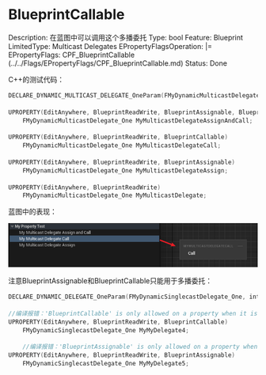 # BlueprintCallable

Description: 在蓝图中可以调用这个多播委托
Type: bool
Feature: Blueprint
LimitedType: Multicast Delegates
EPropertyFlagsOperation: |=
EPropertyFlags: CPF_BlueprintCallable (../../Flags/EPropertyFlags/CPF_BlueprintCallable.md)
Status: Done

C++的测试代码：

```cpp
DECLARE_DYNAMIC_MULTICAST_DELEGATE_OneParam(FMyDynamicMulticastDelegate_One, int32, Value);

UPROPERTY(EditAnywhere, BlueprintReadWrite, BlueprintAssignable, BlueprintCallable)
	FMyDynamicMulticastDelegate_One MyMulticastDelegateAssignAndCall;

UPROPERTY(EditAnywhere, BlueprintReadWrite, BlueprintCallable)
	FMyDynamicMulticastDelegate_One MyMulticastDelegateCall;

UPROPERTY(EditAnywhere, BlueprintReadWrite, BlueprintAssignable)
	FMyDynamicMulticastDelegate_One MyMulticastDelegateAssign;

UPROPERTY(EditAnywhere, BlueprintReadWrite)
	FMyDynamicMulticastDelegate_One MyMulticastDelegate;

```

蓝图中的表现：

![Untitled](BlueprintCallable/Untitled.png)

注意BlueprintAssignable和BlueprintCallable只能用于多播委托：

```cpp
DECLARE_DYNAMIC_DELEGATE_OneParam(FMyDynamicSinglecastDelegate_One, int32, Value);

//编译报错：'BlueprintCallable' is only allowed on a property when it is a multicast delegate
UPROPERTY(EditAnywhere, BlueprintReadWrite, BlueprintCallable)
	FMyDynamicSinglecastDelegate_One MyMyDelegate4;

	//编译报错：'BlueprintAssignable' is only allowed on a property when it is a multicast delegate
UPROPERTY(EditAnywhere, BlueprintReadWrite, BlueprintAssignable)
	FMyDynamicSinglecastDelegate_One MyMyDelegate5;
```